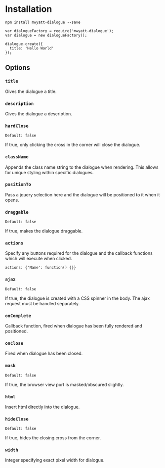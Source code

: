 # Installation
```
npm install mwyatt-dialogue --save
```
```
var dialogueFactory = require('mwyatt-dialogue');
var dialogue = new dialogueFactory();

dialogue.create({
  title: 'Hello World'
});
```
## Options
### `title`
Gives the dialogue a title.
### `description`
Gives the dialogue a description.
### `hardClose`
`Default: false`

If true, only clicking the cross in the corner will close the dialogue.
### `className`
Appends the class name string to the dialogue when rendering. This allows for unique styling within specific dialogues.
### `positionTo`
Pass a jquery selection here and the dialogue will be positioned to it when it opens.
### `draggable`
`Default: false`

If true, makes the dialogue draggable.
### `actions`
Specify any buttons required for the dialogue and the callback functions which will execute when clicked.
```
actions: {'Name': function() {}}
```
### `ajax`
`Default: false`

If true, the dialogue is created with a CSS spinner in the body. The ajax request must be handled separately.

### `onComplete`
Callback function, fired when dialogue has been fully rendered and positioned.
### `onClose`
Fired when dialogue has been closed.
### `mask`
`Default: false`

If true, the browser view port is masked/obscured slightly.
### `html`
Insert html directly into the dialogue.
### `hideClose`
`Default: false`

If true, hides the closing cross from the corner.
### `width`
Integer specifying exact pixel width for dialogue.
